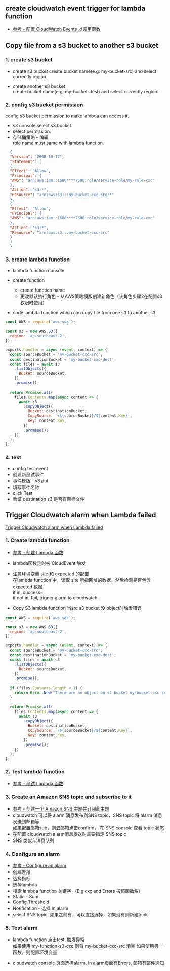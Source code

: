 

## create cloudwatch event trigger for lambda function
- [参考 - 配置 CloudWatch Events 以调用函数](https://docs.aws.amazon.com/zh_cn/lambda/latest/dg/services-cloudwatchevents.html)



## Copy file from a s3 bucket to another s3 bucket

### 1. create s3 bucket
- create s3 bucket
  create bucket name(e.g: my-bucket-src) and select correctly region.
  
- create another s3 bucket  
  create bucket name(e.g: my-bucket-dest) and select correctly region.
  
### 2. config s3 bucket permission
  config s3 bucket permission to make lambda can access it.

- s3 console select s3 bucket.
- select permission.
- 存储桶策略 - 编辑  
  role name must same with lambda function.
```json
  {
  "Version": "2008-10-17",
  "Statement": [
  {
  "Effect": "Allow",
  "Principal": {
  "AWS": "arn:aws:iam::1600****7600:role/service-role/my-role-cxc"
  },
  "Action": "s3:*",
  "Resource": "arn:aws:s3:::my-bucket-cxc-src/*"
  },
  {
  "Effect": "Allow",
  "Principal": {
  "AWS": "arn:aws:iam::1600****7600:role/service-role/my-role-cxc"
  },
  "Action": "s3:*",
  "Resource": "arn:aws:s3:::my-bucket-cxc-src"
  }
  ]
  }
  ```
### 3. create lambda function
- lambda function console
- create function  
  - create function name
  - 更改默认执行角色 - 从AWS策略模版创建新角色（该角色步骤2在配置s3权限时使用）
    
- code lambda function which can copy file from one s3 to another s3  
```javascript
const AWS = require('aws-sdk');

const s3 = new AWS.S3({
  region: 'ap-southeast-2',
});

exports.handler = async (event, context) => {
  const sourceBucket = 'my-bucket-cxc-src';
  const destinationBucket = 'my-bucket-cxc-dest';
  const files = await s3
    .listObjects({
      Bucket: sourceBucket,
    })
    .promise();
  
  return Promise.all(
    files.Contents.map(async content => {
      await s3
        .copyObject({
          Bucket: destinationBucket,
          CopySource: `/${sourceBucket}/${content.Key}`,
          Key: content.Key,
        })
        .promise();
    })
  );
};
```

### 4. test
- config test event
- 创建新测试事件
- 事件模版 - s3 put
- 填写事件名称
- click Test
- 验证 destination s3 是否有目标文件

## Trigger Cloudwatch alarm when Lambda failed
  [Trigger Cloudwatch alarm when Lambda failed](https://docs.aws.amazon.com/zh_cn/lambda/latest/dg/services-cloudwatchevents-tutorial.html)
### 1. Create lambda function
- [参考 - 创建 Lambda 函数](https://docs.aws.amazon.com/zh_cn/lambda/latest/dg/services-cloudwatchevents-tutorial.html)
- lambda函数定时被 CloudEvent 触发
- 注意环境变量 site 和 expected 的配置  
  在lambda function 中，读取 site 所指网址的数据，然后检测是否包含 expected 数据  
  if in, success~  
  if not in, fail, trigger alarm to cloudwatch.
  
- Copy S3 lambda function 当src s3 bucket 没 object时触发错误
```javascript
const AWS = require('aws-sdk');

const s3 = new AWS.S3({
  region: 'ap-southeast-2',
});

exports.handler = async (event, context) => {
  const sourceBucket = 'my-bucket-cxc-src';
  const destinationBucket = 'my-bucket-cxc-dest';
  const files = await s3
    .listObjects({
      Bucket: sourceBucket,
    })
    .promise();
  
  if (files.Contents.length < 1) {
    return Error.New("There are no object on s3 bucket my-bucket-cxc-src");
  }
  
  return Promise.all(
    files.Contents.map(async content => {
      await s3
        .copyObject({
          Bucket: destinationBucket,
          CopySource: `/${sourceBucket}/${content.Key}`,
          Key: content.Key,
        })
        .promise();
    })
  );
};
```
  
### 2. Test lambda function
- [参考 - 测试 Lambda 函数](https://docs.aws.amazon.com/zh_cn/lambda/latest/dg/services-cloudwatchevents-tutorial.html)

### 3. Create an Amazon SNS topic and subscribe to it
- [参考 - 创建一个 Amazon SNS 主题并订阅此主题](https://docs.aws.amazon.com/zh_cn/lambda/latest/dg/services-cloudwatchevents-tutorial.html)
- cloudwatch 可以将 alarm 消息发布到SNS topic，SNS topic 将 alarm 消息发送到邮箱等  
  如果配置邮箱sub，则去邮箱点击confirm， 在 SNS console 查看 topic 状态
- 在配置 cloudwatch alarm消息发送时需要指定 SNS topic 
- SNS 类似与消息队列

### 4. Configure an alarm
- [参考 - Configure an alarm](https://docs.aws.amazon.com/zh_cn/lambda/latest/dg/services-cloudwatchevents-tutorial.html)
- 创建警报
- 选择指标
- 选择lambda
- 搜索 lambda function 关键字 （E.g cxc and Errors 按照函数名）
- Static - Sum
- Config Threshold
- Notification - 选择  In alarm
- select SNS topic, 如果之前有，可以直接选择，如果没有则新建topic

### 5. Test alarm
- lambda function 点击test, 触发异常  
  如果使用 my-function-s3-cxc 则将 my-bucket-cxc-src 清空
  如果使用另一函数，则配置环境变量
  
- cloudwatch console 页面选择alarm, In alarm页面有Errors, 邮箱有邮件通知